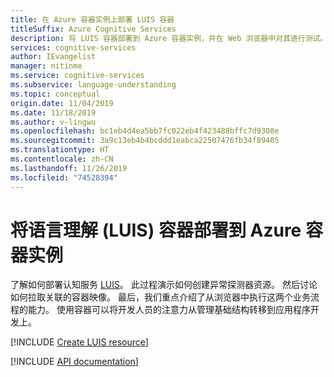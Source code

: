 ```yaml
---
title: 在 Azure 容器实例上部署 LUIS 容器
titleSuffix: Azure Cognitive Services
description: 将 LUIS 容器部署到 Azure 容器实例，并在 Web 浏览器中对其进行测试。
services: cognitive-services
author: IEvangelist
manager: nitinme
ms.service: cognitive-services
ms.subservice: language-understanding
ms.topic: conceptual
origin.date: 11/04/2019
ms.date: 11/18/2019
ms.author: v-lingwu
ms.openlocfilehash: bc1eb4d4ea5bb7fc022eb4f423488bffc7d9308e
ms.sourcegitcommit: 3a9c13eb4b4bcddd1eabca22507476fb34f89405
ms.translationtype: HT
ms.contentlocale: zh-CN
ms.lasthandoff: 11/26/2019
ms.locfileid: "74528394"
---
```

# <a name="deploy-the-language-understanding-luis-container-to-azure-container-instances"></a>将语言理解 (LUIS) 容器部署到 Azure 容器实例

了解如何部署认知服务 [LUIS](luis-container-howto.md)。 此过程演示如何创建异常探测器资源。 然后讨论如何拉取关联的容器映像。 最后，我们重点介绍了从浏览器中执行这两个业务流程的能力。 使用容器可以将开发人员的注意力从管理基础结构转移到应用程序开发上。

<!-- [!INCLUDE [Prerequisites](../containers/includes/container-prerequisites.md)] -->

[!INCLUDE [Create LUIS resource](includes/create-luis-resource.md)]

<!-- [!INCLUDE [Create LUIS Container Instance resource](../containers/includes/create-container-instances-resource.md)] -->

[!INCLUDE [API documentation](../../../includes/cognitive-services-containers-api-documentation.md)]

<!-- [!INCLUDE [Next steps](../containers/includes/containers-next-steps.md)] -->
